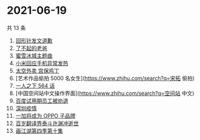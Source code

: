 # 2021-06-19

共 13 条

<!-- BEGIN -->
<!-- 最后更新时间 Sat Jun 19 2021 23:05:57 GMT+0800 (China Standard Time) -->

1. [回形针发文道歉](https://www.zhihu.com/search?q=回形针道歉)
2. [了不起的老爸](https://www.zhihu.com/search?q=了不起的老爸)
3. [蜜雪冰城主题曲](https://www.zhihu.com/search?q=蜜雪冰城)
4. [小米回应手机异常发热](https://www.zhihu.com/search?q=小米)
5. [太空外卖 宫保鸡丁](https://www.zhihu.com/search?q=太空外卖)
6. [艺术作品偷拍 5000 名女生](https://www.zhihu.com/search?q=宋拓 偷拍)
7. [一人之下 564 话](https://www.zhihu.com/search?q=一人之下)
8. [中国空间站中文操作界面](https://www.zhihu.com/search?q=空间站 中文)
9. [百度试用期员工被劝退](https://www.zhihu.com/search?q=百度员工被劝退)
10. [深圳疫情](https://www.zhihu.com/search?q=深圳疫情)
11. [一加将成为 OPPO 子品牌](https://www.zhihu.com/search?q=一加)
12. [百岁翻译界泰斗许渊冲逝世](https://www.zhihu.com/search?q=许渊冲)
13. [画江湖第四季第十集](https://www.zhihu.com/search?q=画江湖之不良人第四季)

<!-- END -->
